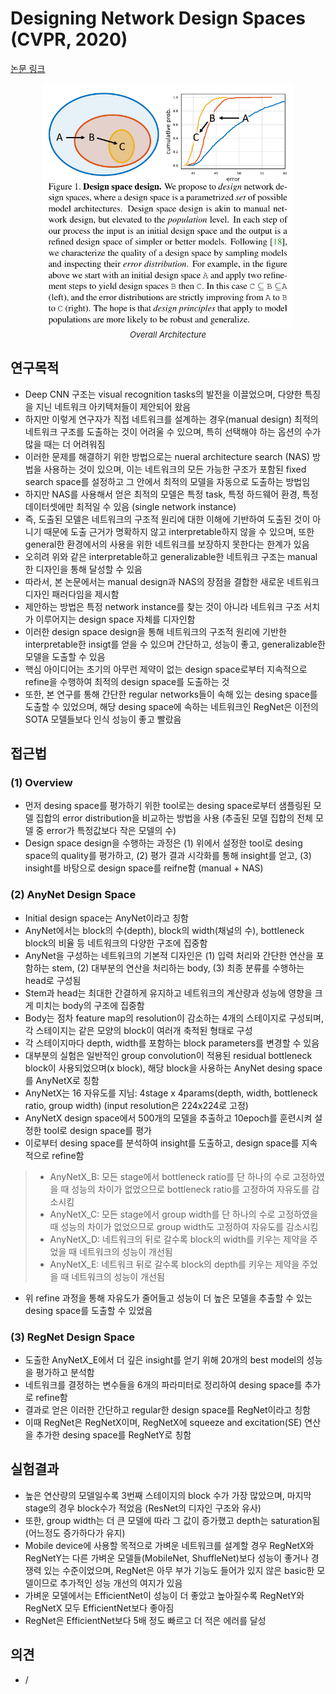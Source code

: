 # Designing Network Design Spaces (CVPR, 2020)

[논문 링크](https://openaccess.thecvf.com/content_CVPR_2020/html/Radosavovic_Designing_Network_Design_Spaces_CVPR_2020_paper.html)

<p align="center">
    <img width="400" alt='fig1' src="./img/01_17_01.png?raw=true"></br>
    <em><font size=2>Overall Architecture</font></em>
</p>

## 연구목적
- Deep CNN 구조는 visual recognition tasks의 발전을 이끌었으며, 다양한 특징을 지닌 네트워크 아키텍처들이 제안되어 왔음
- 하지만 이렇게 연구자가 직접 네트워크를 설계하는 경우(manual design) 최적의 네트워크 구조를 도출하는 것이 어려울 수 있으며, 특히 선택해야 하는 옵션의 수가 많을 때는 더 어려워짐
- 이러한 문제를 해결하기 위한 방법으로는 nueral architecture search (NAS) 방법을 사용하는 것이 있으며, 이는 네트워크의 모든 가능한 구조가 포함된 fixed search space를 설정하고 그 안에서 최적의 모델을 자동으로 도출하는 방법임
- 하지만 NAS를 사용해서 얻은 최적의 모델은 특정 task, 특정 하드웨어 환경, 특정 데이터셋에만 최적일 수 있음 (single network instance)
- 즉, 도출된 모델은 네트워크의 구조적 원리에 대한 이해에 기반하여 도출된 것이 아니기 때문에 도출 근거가 명확하지 않고 interpretable하지 않을 수 있으며, 또한 general한 환경에서의 사용을 위한 네트워크를 보장하지 못한다는 한계가 있음
- 오히려 위와 같은 interpretable하고 generalizable한 네트워크 구조는 manual한 디자인을 통해 달성할 수 있음
- 따라서, 본 논문에서는 manual design과 NAS의 장점을 결합한 새로운 네트워크 디자인 패러다임을 제시함
- 제안하는 방법은 특정 network instance를 찾는 것이 아니라 네트워크 구조 서치가 이루어지는 design space 자체를 디자인함
- 이러한 design space design을 통해 네트워크의 구조적 원리에 기반한 interpretable한 insigt를 얻을 수 있으며 간단하고, 성능이 좋고, generalizable한 모델을 도출할 수 있음
- 핵심 아이디어는 초기의 아무런 제약이 없는 design space로부터 지속적으로 refine을 수행하여 최적의 design space를 도출하는 것
- 또한, 본 연구를 통해 간단한 regular networks들이 속해 있는 desing space를 도출할 수 있었으며, 해당 desing space에 속하는 네트워크인 RegNet은 이전의 SOTA 모델들보다 인식 성능이 좋고 빨랐음

## 접근법
### (1) Overview
- 먼저 desing space를 평가하기 위한 tool로는 desing space로부터 샘플링된 모델 집합의 error distribution을 비교하는 방법을 사용 (추출된 모델 집합의 전체 모델 중 error가 특정값보다 작은 모델의 수)
- Design space design을 수행하는 과정은 (1) 위에서 설정한 tool로 desing space의 quality를 평가하고, (2) 평가 결과 시각화를 통해 insight를 얻고, (3) insight를 바탕으로 design space를 reifne함 (manual + NAS)

### (2) AnyNet Design Space
- Initial design space는 AnyNet이라고 칭함
- AnyNet에서는 block의 수(depth), block의 width(채널의 수), bottleneck block의 비율 등 네트워크의 다양한 구조에 집중함
- AnyNet을 구성하는 네트워크의 기본적 디자인은 (1) 입력 처리와 간단한 연산을 포함하는 stem, (2) 대부분의 연산을 처리하는 body, (3) 최종 분류를 수행하는 head로 구성됨
- Stem과 head는 최대한 간결하게 유지하고 네트워크의 계산량과 성능에 영향을 크게 미치는 body의 구조에 집중함
- Body는 점차 feature map의 resolution이 감소하는 4개의 스테이지로 구성되며, 각 스테이지는 같은 모양의 block이 여러개 축적된 형태로 구성
- 각 스테이지마다 depth, width를 포함하는 block parameters를 변경할 수 있음
- 대부분의 실험은 일반적인 group convolution이 적용된 residual bottleneck block이 사용되었으며(x block), 해당 block을 사용하는 AnyNet desing space를 AnyNetX로 칭함
- AnyNetX는 16 자유도를 지님: 4stage x 4params(depth, width, bottleneck ratio, group width) (input resolution은 224x224로 고정)
- AnyNetX design space에서 500개의 모델을 추출하고 10epoch를 훈련시켜 설정한 tool로 design space를 평가
- 이로부터 desing space를 분석하여 insight를 도출하고, design space를 지속적으로 refine함
> - AnyNetX_B: 모든 stage에서 bottleneck ratio를 단 하나의 수로 고정하였을 때 성능의 차이가 없었으므로 bottleneck ratio를 고정하여 자유도를 감소시킴
> - AnyNetX_C: 모든 stage에서 group width를 단 하나의 수로 고정하였을 때 성능의 차이가 없었으므로 group width도 고정하여 자유도를 감소시킴
> - AnyNetX_D: 네트워크의 뒤로 갈수록 block의 width를 키우는 제약을 주었을 때 네트워크의 성능이 개선됨
> - AnyNetX_E: 네트워크 뒤로 갈수록 block의 depth를 키우는 제약을 주었을 때 네트워크의 성능이 개선됨
- 위 refine 과정을 통해 자유도가 줄어들고 성능이 더 높은 모델을 추출할 수 있는 desing space를 도출할 수 있었음

### (3) RegNet Design Space
- 도출한 AnyNetX_E에서 더 깊은 insight를 얻기 위해 20개의 best model의 성능을 평가하고 분석함
- 네트워크를 결정하는 변수들을 6개의 파라미터로 정리하여 desing space를 추가로 refine함
- 결과로 얻은 이러한 간단하고 regular한 design space를 RegNet이라고 칭함
- 이때 RegNet은 RegNetX이며, RegNetX에 squeeze and excitation(SE) 연산을 추가한 desing space를 RegNetY로 칭함

## 실험결과
- 높은 연산량의 모델일수록 3번째 스테이지의 block 수가 가장 많았으며, 마지막 stage의 경우 block수가 적었음 (ResNet의 디자인 구조와 유사)
- 또한, group width는 더 큰 모델에 따라 그 값이 증가했고 depth는 saturation됨 (어느정도 증가하다가 유지)
- Mobile device에 사용할 목적으로 가벼운 네트워크를 설계할 경우 RegNetX와 RegNetY는 다른 가벼운 모델들(MobileNet, ShuffleNet)보다 성능이 좋거나 경쟁력 있는 수준이었으며, RegNet은 아무 부가 기능도 들어가 있지 않은 basic한 모델이므로 추가적인 성능 개선의 여지가 있음
- 가벼운 모델에서는 EfficientNet이 성능이 더 좋았고 높아질수록 RegNetY와 RegNetX 모두 EfficientNet보다 좋아짐
- RegNet은 EfficientNet보다 5배 정도 빠르고 더 적은 에러를 달성

## 의견
- /